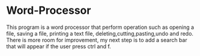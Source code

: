 # Word-Processor 
This program is a word processor that perform operation such as opening a file,
saving a file, printing a text file, deleting,cutting,pasting,undo and redo. 
There is more room for improvement, my next step is to add a search bar that will
appear if the user press ctrl and f.
